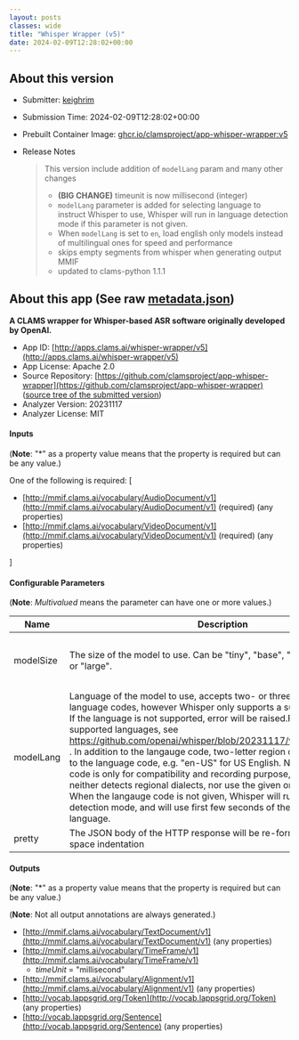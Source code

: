 ```yaml
---
layout: posts
classes: wide
title: "Whisper Wrapper (v5)"
date: 2024-02-09T12:28:02+00:00
---
```

## About this version

* Submitter: [keighrim](https://github.com/keighrim)
* Submission Time: 2024-02-09T12:28:02+00:00
* Prebuilt Container Image: [ghcr.io/clamsproject/app-whisper-wrapper:v5](https://github.com/clamsproject/app-whisper-wrapper/pkgs/container/app-whisper-wrapper/v5)
* Release Notes

    > This version include addition of `modelLang` param and many other changes  
    > * **(BIG CHANGE)** timeunit is now millisecond (integer)  
    > * `modelLang` parameter is added for selecting language to instruct Whisper to use, Whisper will run in language detection mode if this parameter is not given.  
    > * When `modelLang` is set to `en`, load english only models instead of multilingual ones for speed and performance  
    > * skips empty segments from whisper when generating output MMIF  
    > * updated to clams-python 1.1.1

## About this app (See raw [metadata.json](metadata.json))

**A CLAMS wrapper for Whisper-based ASR software originally developed by OpenAI.**

* App ID: [http://apps.clams.ai/whisper-wrapper/v5](http://apps.clams.ai/whisper-wrapper/v5)
* App License: Apache 2.0
* Source Repository: [https://github.com/clamsproject/app-whisper-wrapper](https://github.com/clamsproject/app-whisper-wrapper) ([source tree of the submitted version](https://github.com/clamsproject/app-whisper-wrapper/tree/v5))
* Analyzer Version: 20231117
* Analyzer License: MIT


#### Inputs
(**Note**: "*" as a property value means that the property is required but can be any value.)

One of the following is required: [
* [http://mmif.clams.ai/vocabulary/AudioDocument/v1](http://mmif.clams.ai/vocabulary/AudioDocument/v1)  (required)
(any properties)
* [http://mmif.clams.ai/vocabulary/VideoDocument/v1](http://mmif.clams.ai/vocabulary/VideoDocument/v1)  (required)
(any properties)


]


#### Configurable Parameters
(**Note**: _Multivalued_ means the parameter can have one or more values.)

|Name|Description|Type|Multivalued|Default|Choices|
|----|-----------|----|-----------|-------|-------|
|modelSize|The size of the model to use. Can be "tiny", "base", "small", "medium", or "large".|string|N|tiny|**_`tiny`_**, `base`, `small`, `medium`, `large`|
|modelLang|Language of the model to use, accepts two- or three-letter ISO 639 language codes, however Whisper only supports a subset of languages. If the language is not supported, error will be raised.For the full list of supported languages, see https://github.com/openai/whisper/blob/20231117/whisper/tokenizer.py . In addition to the langauge code, two-letter region codes can be added to the language code, e.g. "en-US" for US English. Note that the region code is only for compatibility and recording purpose, and Whisper neither detects regional dialects, nor use the given one for transcription. When the langauge code is not given, Whisper will run in langauge detection mode, and will use first few seconds of the audio to detect the language.|string|N|||
|pretty|The JSON body of the HTTP response will be re-formatted with 2-space indentation|boolean|N|false|**_`false`_**, `true`|


#### Outputs
(**Note**: "*" as a property value means that the property is required but can be any value.)

(**Note**: Not all output annotations are always generated.)

* [http://mmif.clams.ai/vocabulary/TextDocument/v1](http://mmif.clams.ai/vocabulary/TextDocument/v1) 
(any properties)
* [http://mmif.clams.ai/vocabulary/TimeFrame/v1](http://mmif.clams.ai/vocabulary/TimeFrame/v1) 
    * _timeUnit_ = "millisecond"
* [http://mmif.clams.ai/vocabulary/Alignment/v1](http://mmif.clams.ai/vocabulary/Alignment/v1) 
(any properties)
* [http://vocab.lappsgrid.org/Token](http://vocab.lappsgrid.org/Token) 
(any properties)
* [http://vocab.lappsgrid.org/Sentence](http://vocab.lappsgrid.org/Sentence) 
(any properties)
